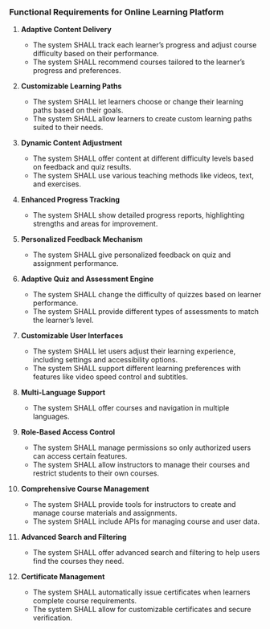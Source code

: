 ### Functional Requirements for Online Learning Platform

1. **Adaptive Content Delivery**
   - The system SHALL track each learner’s progress and adjust course difficulty based on their performance.
   - The system SHALL recommend courses tailored to the learner’s progress and preferences.

2. **Customizable Learning Paths**
   - The system SHALL let learners choose or change their learning paths based on their goals.
   - The system SHALL allow learners to create custom learning paths suited to their needs.

3. **Dynamic Content Adjustment**
   - The system SHALL offer content at different difficulty levels based on feedback and quiz results.
   - The system SHALL use various teaching methods like videos, text, and exercises.

4. **Enhanced Progress Tracking**
   - The system SHALL show detailed progress reports, highlighting strengths and areas for improvement.

5. **Personalized Feedback Mechanism**
   - The system SHALL give personalized feedback on quiz and assignment performance.

6. **Adaptive Quiz and Assessment Engine**
   - The system SHALL change the difficulty of quizzes based on learner performance.
   - The system SHALL provide different types of assessments to match the learner’s level.

7. **Customizable User Interfaces**
   - The system SHALL let users adjust their learning experience, including settings and accessibility options.
   - The system SHALL support different learning preferences with features like video speed control and subtitles.

8. **Multi-Language Support**
   - The system SHALL offer courses and navigation in multiple languages.

9. **Role-Based Access Control**
    - The system SHALL manage permissions so only authorized users can access certain features.
    - The system SHALL allow instructors to manage their courses and restrict students to their own courses.

10. **Comprehensive Course Management**
    - The system SHALL provide tools for instructors to create and manage course materials and assignments.
    - The system SHALL include APIs for managing course and user data.

11. **Advanced Search and Filtering**
    - The system SHALL offer advanced search and filtering to help users find the courses they need.

12. **Certificate Management**
    - The system SHALL automatically issue certificates when learners complete course requirements.
    - The system SHALL allow for customizable certificates and secure verification.
